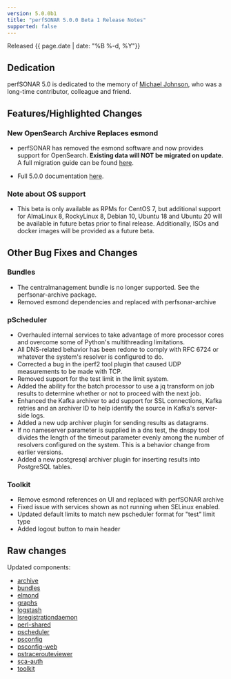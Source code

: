 ```yaml
---
version: 5.0.0b1
title: "perfSONAR 5.0.0 Beta 1 Release Notes"
supported: false
---
```


Released {{ page.date | date: "%B %-d, %Y"}}

Dedication
----------

perfSONAR 5.0 is dedicated to the memory of [Michael
Johnson](https://www.allencares.com/obituaries/Michael-Johnson-145/#!/Obituary),
who was a long-time contributor, colleague and friend.


Features/Highlighted Changes
--------
### New OpenSearch Archive Replaces esmond

- perfSONAR has removed the esmond software and now provides support for OpenSearch. **Existing data will NOT be migrated on update**. A full migration guide can be found [here](https://docs.perfsonar.net/release_candidates/5.0.0/manage_update.html#upgrading-to-perfsonar-5-x).

- Full 5.0.0 documentation [here](https://docs.perfsonar.net/release_candidates/5.0.0).

### Note about OS support

- This beta is only available as RPMs for CentOS 7, but additional support for AlmaLinux 8, RockyLinux 8, Debian 10, Ubuntu 18 and Ubuntu 20 will be available in future betas prior to final release. Additionally, ISOs and docker images will be provided as a future beta.

Other Bug Fixes and Changes
----------------------------
### Bundles
- The centralmanagement bundle is no longer supported. See the perfsonar-archive package.
- Removed esmond dependencies and replaced with perfsonar-archive

### pScheduler
- Overhauled internal services to take advantage of more processor cores and overcome some of Python's multithreading limitations.
- All DNS-related behavior has been redone to comply with RFC 6724 or whatever the system's resolver is configured to do.
- Corrected a bug in the iperf2 tool plugin that caused UDP measurements to be made with TCP.
- Removed support for the test limit in the limit system.
- Added the ability for the batch processor to use a jq transform on job results to determine whether or not to proceed with the next job.
- Enhanced the Kafka archiver to add support for SSL connections, Kafka retries and an archiver ID to help identify the source in Kafka's server-side logs.
- Added a new udp archiver plugin for sending results as datagrams.
- If no nameserver parameter is supplied in a dns test, the dnspy tool divides the length of the timeout parameter evenly among the number of resolvers configured on the system. This is a behavior change from earlier versions.
- Added a new postgresql archiver plugin for inserting results into PostgreSQL tables.

### Toolkit

* Remove esmond references on UI and replaced with perfSONAR archive
* Fixed issue with services shown as not running when SELinux enabled.
* Updated default limits to match new pscheduler format for "test" limit type
* Added logout button to main header

Raw changes
-----------

Updated components:

-   [archive](https://github.com/perfsonar/archive/compare/main...v5.0.0-b1.1)
-   [bundles](https://github.com/perfsonar/bundles/compare/v4.4.4...v5.0.0-b1.1)
-   [elmond](https://github.com/perfsonar/logstash/compare/elmond...v5.0.0-b1.1)
-   [graphs](https://github.com/perfsonar/graphs/compare/v4.4.4...v5.0.0-b1.1)
-   [logstash](https://github.com/perfsonar/logstash/compare/main...v5.0.0-b1.1)
-   [lsregistrationdaemon](https://github.com/perfsonar/ls-registration-daemon/compare/v4.4.4...v5.0.0-b1.1)
-   [perl-shared](https://github.com/perfsonar/perl-shared/compare/v4.4.4...v5.0.0-b1.1)
-   [pscheduler](https://github.com/perfsonar/pscheduler/compare/v4.4.4...v5.0.0-b1.1)
-   [psconfig](https://github.com/perfsonar/psconfig/compare/v4.4.4...v5.0.0-b1.1)
-   [psconfig-web](https://github.com/perfsonar/psconfig-web/compare/v4.4.4...v5.0.0-b1.1)
-   [pstracerouteviewer](https://github.com/perfsonar/pstracerouteviewer/compare/v4.4.4...v5.0.0-b1.1)
-   [sca-auth](https://github.com/perfsonar/sca-auth/compare/v4.4.4...v5.0.0-b1.1)
-   [toolkit](https://github.com/perfsonar/toolkit/compare/v4.4.4...v5.0.0-b1.1)

